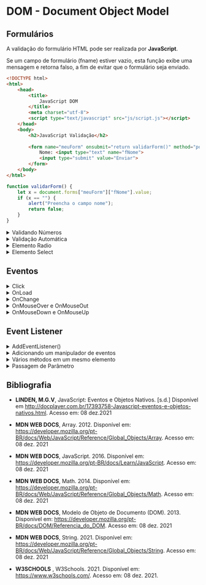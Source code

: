 # DOM - Document Object Model

## Formulários

A validação do formulário HTML pode ser realizada por **JavaScript**.

Se um campo de formulário (fname) estiver vazio, esta função exibe uma mensagem e retorna falso, a fim de evitar que o formulário seja enviado.

```html
<!DOCTYPE html>
<html>
    <head>
        <title>
            JavaScript DOM     
        </title>
        <meta charset="utf-8">
        <script type="text/javascript" src="js/script.js"></script>
    </head>
    <body>
        <h2>JavaScript Validação</h2>
        
        <form name="meuForm" onsubmit="return validarForm()" method="post">
            Nome: <input type="text" name="fNome">
            <input type="submit" value="Enviar">
        </form>
    </body>
</html>
```

```js
function validarForm() {
    let x = document.forms["meuForm"]["fNome"].value;
    if (x == "") {
        alert("Preencha o campo nome");
        return false;
    }
}
```

<details>
    <summary>Validando Números</summary>
    
```html
<!DOCTYPE html>
<html>
    <head>
        <title>
            JavaScript DOM     
        </title>
        <meta charset="utf-8">
        <script type="text/javascript" src="js/script.js"></script>
    </head>
    <body>
        <h2>JavaScript Validação</h2>
        
        <p>Insira um número</p>
        <input id="numero">
        <button type="button" onclick="validarNumero()">Submit</button>
        <p id="demo"></p>
    </body>
</html>
```
    
```js
function validaNumero() {
    // lendo o valor inserido na input
    let x = document.getElementById("numero").value;
    // se não for um número ou estiver vazio
    let texto;
    
    if (isNan(x) || x=="") { // NaN - not a number
        texto = "Entrada inválida";
    } else {
        texto = "OK";
    }
}
```    
    
</details>    

<details>
    <summary>Validação Automática</summary>

```html
<!DOCTYPE html>
<html>
    <head>
        <title>
            JavaScript DOM     
        </title>
        <meta charset="utf-8">
        <script type="text/javascript" src="js/script.js"></script>
    </head>
    <body>
        <form method="post">
            <input type="text" name="fNome" required>
            <input type="submit" value="Submit">
        </form>
        
        <p>Se clicar no botão submit com a input em branco, 
            seu navegador irá exibir uma mensagem
        </p>
    </body>
</html>
```    
</details>    

<details>
    <summary>Elemento Radio</summary>
    
```html
<!DOCTYPE html>
<html>
    <head>
        <title>
            JavaScript DOM     
        </title>
        <meta charset="utf-8">        
    </head>
    <body>
        <form action="form-action.php" method="post">
            <p>
                <input type="radio" name="herois" value="Homem Aranha"/>Homem Aranha
                <input type="radio" name="herois" value="Homem de Ferro"/>Homem de Ferro
                <input type="radio" name="herois" value="Pantera Negra"/>Pantera Negra
            </p>
            <p>
                <input type="button" id="btnSubmit" value="Verificar" onclick="verificar()">
            </p>
            <p id="escolha"></p>
        </form>
        <script type="text/javascript" src="js/script.js"></script>
    </body>
</html>
```    
    
```js
function verificar() {
    let radios = document.getElementById("herois");
    for (var i=0; i<radions.length; i++) {
        if (radios[i].checked) {
            document.getElementById("escolha").innerHTML=`Sua escolha ${radios[i].value}`;
        }
    }
}
```
</details>    

<details>
    <summary>Elemento Select</summary>
    
```html
<!DOCTYPE html>
<html>
    <head>
        <title>
            JavaScript DOM     
        </title>
        <meta charset="utf-8">        
    </head>
    <body>
        <h2>JavaScript HTML DOM - Select</h2>
        <select id="cboCidades">
            <option value=""></option>
            <option value="sp">São Paulo</option>
            <option value="sa">Santo André</option>
            <option value="sbc">São Bernardo do Campo</option>
        </select>
        <input type="button" id="bthVerificar" value="Verificar" onclick="verificar()"/>
        <p id="resposta"></p>
        
        <script type="text/javascript" src="js/script.js"></script>
    </body>
</html>
```   
    
```js
function verificar() {
    let comboCidades = document.getElementById("cboCidades");
    let selecionado = comboCidades.options[comboCidades.selectedIndex].value;
    if (selecionado=="sp") {
        document.getElementById("resposta").innerHTML=
            comboCidades.options[comboCidades.selectedIndex].text;
    } else if (selecionado=="sa") {
        document.getElementById("resposta").innerHTML=
            comboCidades.options[comboCidades.selectedIndex].text;
    } else if (selecionado=="sbc") {
        document.getElementById("resposta").innerHTML=
            comboCidades.options[comboCidades.selectedIndex].text;
    } else {
        document.getElementById("resposta").innerHTML= "Selecione uma opção";
    }
}
```    
    
</details>    

## Eventos

<details>
    <summary>Click</summary>
    
```html
<!DOCTYPE html>
<html>
    <head>
        <title>
            JavaScript DOM     
        </title>
        <meta charset="utf-8">        
    </head>
    <body>
        <h2 id="teste" onclick="alterarTexto()">Clique neste texto</h2>
        
        <script type="text/javascript" src="js/script.js"></script>
    </body>
</html>
```     
    
```js
function alterarTexto() {
    document.getElementById("teste").innerHTML = "Ooops! Texto alterado";
}    
```    
    
</details>    

<details>
    <summary>OnLoad</summary>
    
```html
<!DOCTYPE html>
<html>
    <head>
        <title>
            JavaScript DOM     
        </title>
        <meta charset="utf-8">        
        <script type="text/javascript" src="js/script.js"></script>
    </head>
    <body onload="exibeMensagem()">
        <h2 id="teste"></h2>
    </body>
</html>
```    
    
```js
function exibeMensagem() {
    document.getElementById("teste").innerHTML = "Fui carregado no load da página";
}    
```    
    
</details>    

<details>
    <summary>OnChange</summary>
    
```html
<!DOCTYPE html>
<html>
    <head>
        <title>
            JavaScript DOM     
        </title>
        <meta charset="utf-8">        
        <script type="text/javascript" src="js/script.js"></script>
    </head>
    <body onload="exibeMensagem()">
        <h2>Evento onChange</h2>
        Digite seu nome: <input type="text" id="fnome" onchange="maiusculo">
        <p>Quando o componente perder o foco, os caracteres serão convertidos em maiúscula</p>
    </body>
</html>
```  
    
</details>    

<details>
    <summary>OnMouseOver e OnMouseOut</summary>
</details>    

<details>
    <summary>OnMouseDown e OnMouseUp</summary>
</details>    

## Event Listener

<details>
    <summary>AddEventListener()</summary>
</details>    

<details>
    <summary>Adicionando um manipulador de eventos</summary>
</details>    

<details>
    <summary>Vários métodos em um mesmo elemento</summary>
</details>    

<details>
    <summary>Passagem de Parâmetro</summary>
</details>    

## Bibliografia
    
- **LINDEN, M.G.V**, JavaScript: Eventos e Objetos Nativos. [s.d.] Disponível em <http://docplayer.com.br/17393758-Javascript-eventos-e-objetos-nativos.html>. Acesso em: 08 dez.2021
    
- **MDN WEB DOCS**, Array. 2012. Disponível em: <https://developer.mozilla.org/pt-BR/docs/Web/JavaScript/Reference/Global_Objects/Array>. Acesso em: 08 dez. 2021
    
- **MDN WEB DOCS**, JavaScript. 2016. Disponível em: <https://developer.mozilla.org/pt-BR/docs/Learn/JavaScript>. Acesso em: 08 dez. 2021    
    
- **MDN WEB DOCS**, Math. 2014. Disponível em: <https://developer.mozilla.org/pt-BR/docs/Web/JavaScript/Reference/Global_Objects/Math>. Acesso em: 08 dez. 2021        
    
- **MDN WEB DOCS**, Modelo de Objeto de Documento (DOM). 2013. Disponível em: <https://developer.mozilla.org/pt-BR/docs/DOM/Referencia_do_DOM>. Acesso em: 08 dez. 2021
    
- **MDN WEB DOCS**, String. 2021. Disponível em: <https://developer.mozilla.org/pt-BR/docs/Web/JavaScript/Reference/Global_Objects/String>. Acesso em: 08 dez. 2021
    
- **W3SCHOOLS**    , W3Schools. 2021. Disponível em: <https://www.w3schools.com/>. Acesso em: 08 dez. 2021.
